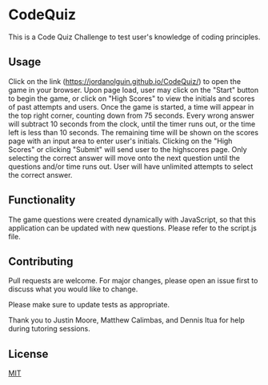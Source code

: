 # CodeQuiz

This is a Code Quiz Challenge to test user's knowledge of coding principles.

## Usage

Click on the link (https://jordanolguin.github.io/CodeQuiz/) to open the game in your browser. Upon page load, user may click on the "Start" button to begin the game, or click on "High Scores" to view the initials and scores of past attempts and users. Once the game is started, a time will appear in the top right corner, counting down from 75 seconds. Every wrong answer will subtract 10 seconds from the clock, until the timer runs out, or the time left is less than 10 seconds. The remaining time will be shown on the scores page with an input area to enter user's initials. Clicking on the "High Scores" or clicking "Submit" will send user to the highscores page. Only selecting the correct answer will move onto the next question until the questions and/or time runs out. User will have unlimited attempts to select the correct answer.

## Functionality

The game questions were created dynamically with JavaScript, so that this application can be updated with new questions. Please refer to the script.js file.

## Contributing

Pull requests are welcome. For major changes, please open an issue first
to discuss what you would like to change.

Please make sure to update tests as appropriate.

Thank you to Justin Moore, Matthew Calimbas, and Dennis Itua for help during tutoring sessions.

## License

[MIT](https://choosealicense.com/licenses/mit/)
